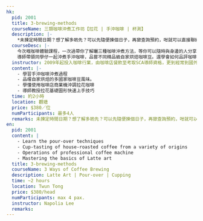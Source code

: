 ```yaml
---
hk:
  pid: 2001
  title: 3-brewing-methods
  courseName: 三類咖啡沖煮工作坊【拉花 | 手沖咖啡 | 杯測】
  description: |-
    *未揀定時間日期？想了解多啲先？可以先隨便揀個日子，再撳查詢預約，咁就可以直接聯絡導師了解多啲先再決定啦！
  courseDesc: |-
    今次嘅咖啡體驗課程，一次過帶你了解曬三種咖啡沖煮方法，等你可以隨時與身邊的人分享好咖啡！課程主要會學習到手沖咖啡、咖啡拉花、及咖啡杯測。
    導師帶領同學仔一起沖煮手沖咖啡，品嘗不同精品級自家烘焙咖啡豆。還學會如何品評咖啡的風味，從而學識沖好一杯好咖啡。而咖啡拉花部分就可以學識製作利用牛奶及奶泡，係咖啡上拉出各種獨特精緻的咖啡圖案，將一杯普通嘅咖啡瞬間變成令人驚豔的藝術品！而最後嘅咖啡杯測，你可以學到品嚐咖啡風味的杯測方法，一次過品嚐多款國家咖啡豆風味。
  instructor: 2009年起投入咖啡行業，由咖啡店餐飲至考取SCA導師資格，更到經常到國外做考察深入研究咖啡，喜歡把咖啡知識分享給家。曾為大小企業、學校、機構、各大媒體分享咖啡知識。十年以上經驗，萬勿錯過這不一樣的咖啡體驗！
  content: |-
    - 學習手沖咖啡沖煮過程
    - 品嚐自家烘焙的多國家咖啡豆風味。
    - 學懂使用咖啡店商業機沖調拉花咖啡
    - 導師教授拉花基礎圖形快速上手技巧
  time: 約2小時
  location: 觀塘
  price: $380／位
  numParticipants: 最多4人
  remarks: 未揀定時間日期？想了解多啲先？可以先隨便揀個日子，再撳查詢預約，咁就可以直接聯絡導師了解多啲先再決定啦！
en:
  pid: 2001
  content: |
    - Learn the pour-over techniques
    - Cup-tasting of house-roasted coffee from a variety of origins
    - Operations of professional coffee machine
    - Mastering the basics of Latte art
  title: 3-brewing-methods
  courseName: 3 Ways of Coffee Brewing
  description: Latte Art | Pour-over | Cupping
  time: ~2 hours
  location: Twun Tong
  price: $380/head
  numParticipants: max 4 pax.
  instructor: Napolia Lee
  remarks: 
---
```

